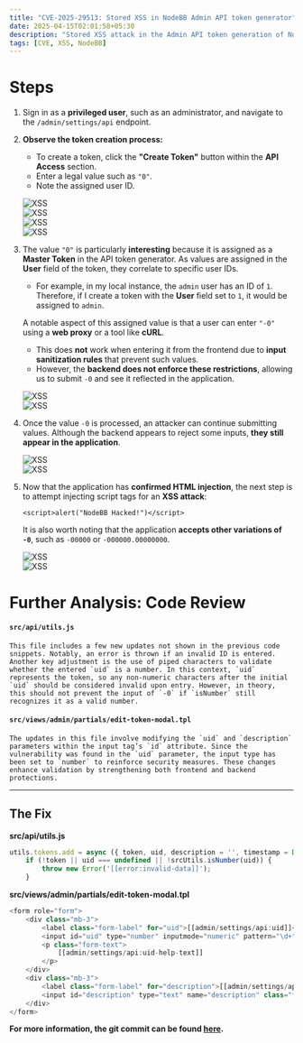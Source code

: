 ```yaml
---
title: "CVE-2025-29513: Stored XSS in NodeBB Admin API token generator"
date: 2025-04-15T02:01:58+05:30
description: "Stored XSS attack in the Admin API token generation of NodeBB CMS"
tags: [CVE, XSS, NodeBB]
---
```


# Steps

1. Sign in as a **privileged user**, such as an administrator, and navigate to the `/admin/settings/api` endpoint.  

2. **Observe the token creation process:**  
   - To create a token, click the **"Create Token"** button within the **API Access** section.  
   - Enter a legal value such as `"0"`.  
   - Note the assigned user ID.  

   ![XSS](/images/CVE-2025-29513/XSS-1.png "XSS")  
   ![XSS](/images/CVE-2025-29513/XSS-2.png "XSS")  
   ![XSS](/images/CVE-2025-29513/XSS-3.png "XSS")  
   ![XSS](/images/CVE-2025-29513/XSS-4.png "XSS")  

3. The value `"0"` is particularly **interesting** because it is assigned as a **Master Token** in the API token generator. As values are assigned in the **User** field of the token, they correlate to specific user IDs.  
   - For example, in my local instance, the `admin` user has an ID of `1`. Therefore, if I create a token with the **User** field set to `1`, it would be assigned to `admin`.  

   A notable aspect of this assigned value is that a user can enter `"-0"` using a **web proxy** or a tool like **cURL**.  
   - This does **not** work when entering it from the frontend due to **input sanitization rules** that prevent such values.  
   - However, the **backend does not enforce these restrictions**, allowing us to submit `-0` and see it reflected in the application.  

   ![XSS](/images/CVE-2025-29513/XSS-5.png "XSS")  
   ![XSS](/images/CVE-2025-29513/XSS-6.png "XSS")  

4. Once the value `-0` is processed, an attacker can continue submitting values. Although the backend appears to reject some inputs, **they still appear in the application**.  

   ![XSS](/images/CVE-2025-29513/XSS-7.png "XSS")  
   ![XSS](/images/CVE-2025-29513/XSS-8.png "XSS")  

5. Now that the application has **confirmed HTML injection**, the next step is to attempt injecting script tags for an **XSS attack**:  

   `<script>alert("NodeBB Hacked!")</script>`  

   It is also worth noting that the application **accepts other variations of `-0`**, such as `-00000` or `-000000.00000000`.  

   ![XSS](/images/CVE-2025-29513/XSS-9.png "XSS")  
   ![XSS](/images/CVE-2025-29513/XSS-10.png "XSS")  

# Further Analysis: Code Review  
#### `src/api/utils.js`
	This file includes a few new updates not shown in the previous code snippets. Notably, an error is thrown if an invalid ID is entered. Another key adjustment is the use of piped characters to validate whether the entered `uid` is a number. In this context, `uid` represents the token, so any non-numeric characters after the initial `uid` should be considered invalid upon entry. However, in theory, this should not prevent the input of `-0` if `isNumber` still recognizes it as a valid number. 

#### `src/views/admin/partials/edit-token-modal.tpl`
	The updates in this file involve modifying the `uid` and `description` parameters within the input tag’s `id` attribute. Since the vulnerability was found in the `uid` parameter, the input type has been set to `number` to reinforce security measures. These changes enhance validation by strengthening both frontend and backend protections.  
---

## The Fix  

**src/api/utils.js**
```js
utils.tokens.add = async ({ token, uid, description = '', timestamp = Date.now() }) => {
	if (!token || uid === undefined || !srcUtils.isNumber(uid)) {
		throw new Error('[[error:invalid-data]]');
	}
```

**src/views/admin/partials/edit-token-modal.tpl**
```js
<form role="form">
    <div class="mb-3">
        <label class="form-label" for="uid">[[admin/settings/api:uid]]</label>
        <input id="uid" type="number" inputmode="numeric" pattern="\d+" name="uid" class="form-control" placeholder="0" value="{./uid}" />
        <p class="form-text">
            [[admin/settings/api:uid-help-text]]
        </p>
    </div>
    <div class="mb-3">
        <label class="form-label" for="description">[[admin/settings/api:description]]</label>
        <input id="description" type="text" name="description" class="form-control" placeholder="Description" value="{./description}" />
    </div>
</form>
```
**For more information, the git commit can be found [here](https://github.com/NodeBB/NodeBB/commit/80cc1d34b08357ec089366883e5d7dcdac6ebb46).**